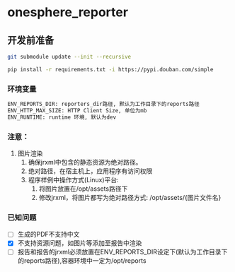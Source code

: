 # onesphere_reporter

## 开发前准备

```bash
git submodule update --init --recursive

pip install -r requirements.txt -i https://pypi.douban.com/simple

```

### 环境变量

```bash
ENV_REPORTS_DIR: reporters_dir路径, 默认为工作目录下的reports路径
ENV_HTTP_MAX_SIZE: HTTP Client Size, 单位为mb
ENV_RUNTIME: runtime 环境, 默认为dev
```

### 注意：

1. 图片渲染
    1. 确保jrxml中包含的静态资源为绝对路径。
    2. 绝对路径，在宿主机上，应用程序有访问权限
    3. 程序样例中操作方式(Linux)平台:
        1. 将图片放置在/opt/assets路径下
        2. 修改jrxml，将图片都写为绝对路径方式: /opt/assets/{图片文件名}

### 已知问题

- [ ] 生成的PDF不支持中文
- [X] 不支持资源问题，如图片等添加至报告中渲染
- [ ] 报告和报告的jrxml必须放置在ENV_REPORTS_DIR设定下(默认为工作目录下的reports路径),容器环境中一定为/opt/reports
